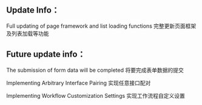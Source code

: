 Update Info：
------------------------------------------------------------------
Full updating of page framework and list loading functions
完整更新页面框架及列表加载等功能


Future update info：
------------------------------------------------------------------
The submission of form data will be completed
将要完成表单数据的提交

Implementing Arbitrary Interface Pairing
实现任意接口配对

Implementing Workflow Customization Settings
实现工作流程自定义设置
